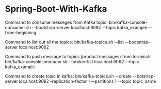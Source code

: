 # Spring-Boot-With-Kafka


  Command to consume messeges from Kafka topic: bin/kafka-console-consumer.sh --bootstrap-server localhost:9092 --topic kafka_example --from-beginning


  Command to list out all the topics: bin/kafka-topics.sh --list --bootstrap-server localhost:9092


  Command to push message to topics (product messages) from terminal: bin/kafka-console-producer.sh --broker-list localhost:9092 --topic kafka_example


  Command to create topic in kafka: bin/kafka-topics.sh --create --botstrap-server localhost:9092 -replication-factor 1 --partitions 1 --topic topic_name
